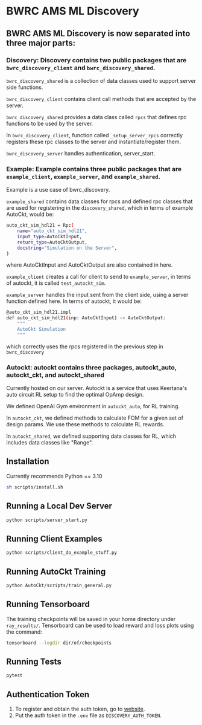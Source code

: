 # BWRC AMS ML Discovery

## BWRC AMS ML Discovery is now separated into three major parts:
### Discovery: Discovery contains two public packages that are `bwrc_discovery_client` and `bwrc_discovery_shared`. 

`bwrc_discovery_shared` is a collection of data classes used to support server side functions. 

`bwrc_discovery_client` contains client call methods that are accepted by the server. 

`bwrc_discovery_shared` provides a data class called `rpcs` that defines rpc functions to be used by the server.

 In `bwrc_discovery_client`, function called `_setup_server_rpcs` correctly registers these rpc classes to the server and instantiate/register them. 

`bwrc_discovery_server` handles authentication, server_start.

### Example: Example contains three public packages that are `example_client`, `example_server`, and `example_shared`.

Example is a use case of bwrc_discovery.

`example_shared` contains data classes for rpcs and defined rpc classes that are used for registering in the `discovery_shared`, which in terms of example AutoCkt, would be:
```sh
auto_ckt_sim_hdl21 = Rpc(
    name="auto_ckt_sim_hdl21",
    input_type=AutoCktInput,
    return_type=AutoCktOutput,
    docstring="Simulation on the Server",
)
```
where AutoCktInput and AutoCktOutput are also contained in here.

`example_client` creates a call for client to send to `example_server`, in terms of autockt, it is called `test_autockt_sim`. 

`example_server` handles the input sent from the client side, using a server function defined here. In terms of autockt, it would be:
```sh
@auto_ckt_sim_hdl21.impl
def auto_ckt_sim_hdl21(inp: AutoCktInput) -> AutoCktOutput:
    """
    AutoCkt Simulation
    """
```
which correctly uses the rpcs registered in the previous step in `bwrc_discovery`

### Autockt: autockt contains three packages, autockt_auto, autockt_ckt, and autockt_shared

Currently hosted on our server. Autockt is a service that uses Keertana's auto circuit RL setup to find the optimal OpAmp design. 

We defined OpenAI Gym environment in `autockt_auto`, for RL training. 

In `autockt_ckt`, we defined methods to calculate FOM for a given set of design params. We use these methods to calculate RL rewards.

In `autockt_shared`, we defined supporting data classes for RL, which includes data classes like "Range". 

## Installation

Currently recommends Python == 3.10

```sh
sh scripts/install.sh
```

## Running a Local Dev Server

```sh
python scripts/server_start.py
```

## Running Client Examples

```sh
python scripts/client_do_example_stuff.py
```

## Running AutoCkt Training

```sh
python AutoCkt/scripts/train_general.py
```

## Running Tensorboard

The training checkpoints will be saved in your home directory under `ray_results/`.
Tensorboard can be used to load reward and loss plots using the command:

```sh
tensorboard --logdir dir/of/checkpoints
```

## Running Tests

```sh
pytest
```

## Authentication Token

1. To register and obtain the auth token, go to [website](https://cktgym-1.web.app/).
2. Put the auth token in the `.env` file as `DISCOVERY_AUTH_TOKEN`.
